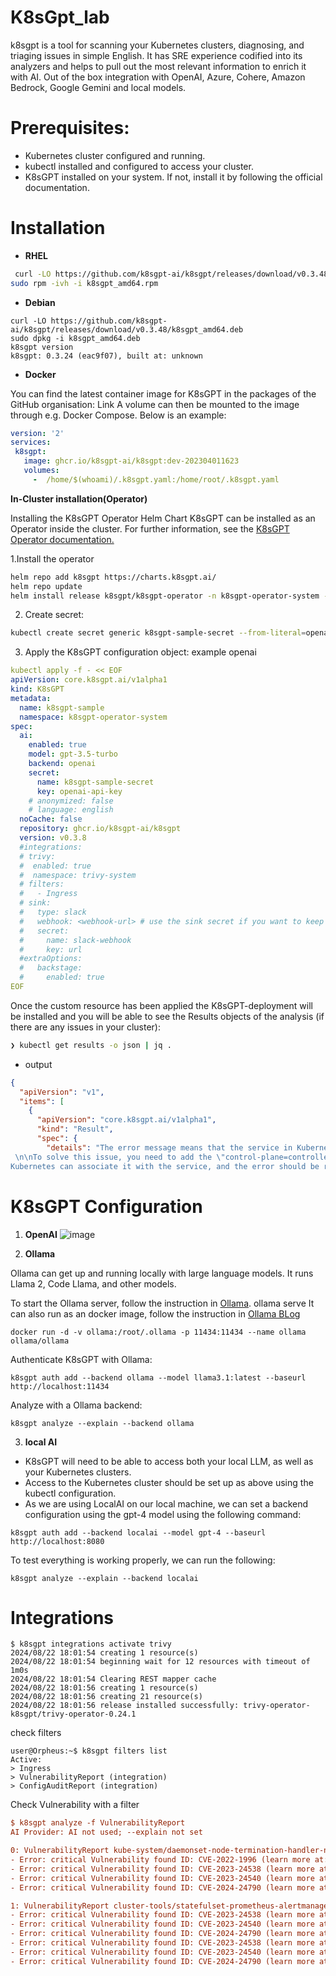 # K8sGpt_lab

k8sgpt is a tool for scanning your Kubernetes clusters, diagnosing, and triaging issues in simple English.
It has SRE experience codified into its analyzers and helps to pull out the most relevant information to enrich it with AI. Out of the box integration with OpenAI, Azure, Cohere, Amazon Bedrock, Google Gemini and local models.
# Prerequisites:
- Kubernetes cluster configured and running.
- kubectl installed and configured to access your cluster.
- K8sGPT installed on your system. If not, install it by following the official documentation.

# Installation 
- **RHEL**
```bash
 curl -LO https://github.com/k8sgpt-ai/k8sgpt/releases/download/v0.3.48/k8sgpt_amd64.rpm
sudo rpm -ivh -i k8sgpt_amd64.rpm
```
- **Debian**
``` 
curl -LO https://github.com/k8sgpt-ai/k8sgpt/releases/download/v0.3.48/k8sgpt_amd64.deb
sudo dpkg -i k8sgpt_amd64.deb
k8sgpt version
k8sgpt: 0.3.24 (eac9f07), built at: unknown
```


- **Docker**
  
You can find the latest container image for K8sGPT in the packages of the GitHub organisation: Link
A volume can then be mounted to the image through e.g. Docker Compose. Below is an example:
```yaml
version: '2'
services:
 k8sgpt:
   image: ghcr.io/k8sgpt-ai/k8sgpt:dev-202304011623
   volumes:
     -  /home/$(whoami)/.k8sgpt.yaml:/home/root/.k8sgpt.yaml
 ```    
**In-Cluster installation(Operator)**

Installing the K8sGPT Operator Helm Chart
K8sGPT can be installed as an Operator inside the cluster. For further information, see the [K8sGPT Operator documentation.](https://docs.k8sgpt.ai/getting-started/in-cluster-operator/)

1.Install the operator  
```bash
helm repo add k8sgpt https://charts.k8sgpt.ai/
helm repo update
helm install release k8sgpt/k8sgpt-operator -n k8sgpt-operator-system --create-namespace
```
2. Create secret:
```bash
kubectl create secret generic k8sgpt-sample-secret --from-literal=openai-api-key=$OPENAI_TOKEN -n k8sgpt-operator-system
```
3. Apply the K8sGPT configuration object: example openai
```YAML
kubectl apply -f - << EOF
apiVersion: core.k8sgpt.ai/v1alpha1
kind: K8sGPT
metadata:
  name: k8sgpt-sample
  namespace: k8sgpt-operator-system
spec:
  ai:
    enabled: true
    model: gpt-3.5-turbo
    backend: openai
    secret:
      name: k8sgpt-sample-secret
      key: openai-api-key
    # anonymized: false
    # language: english
  noCache: false
  repository: ghcr.io/k8sgpt-ai/k8sgpt
  version: v0.3.8
  #integrations:
  # trivy:
  #  enabled: true
  #  namespace: trivy-system
  # filters:
  #   - Ingress
  # sink:
  #   type: slack
  #   webhook: <webhook-url> # use the sink secret if you want to keep your webhook url private
  #   secret:
  #     name: slack-webhook
  #     key: url
  #extraOptions:
  #   backstage:
  #     enabled: true
EOF
```
Once the custom resource has been applied the K8sGPT-deployment will be installed and you will be able to see the Results objects of the analysis (if there are any issues in your cluster):
```bash
❯ kubectl get results -o json | jq .
```
- output
```Json
{
  "apiVersion": "v1",
  "items": [
    {
      "apiVersion": "core.k8sgpt.ai/v1alpha1",
      "kind": "Result",
      "spec": {
        "details": "The error message means that the service in Kubernetes doesn't have any associated endpoints, which should have been labeled with \"control-plane=controller-manager\".
 \n\nTo solve this issue, you need to add the \"control-plane=controller-manager\" label to the endpoint that matches the service. Once the endpoint is labeled correctly,
Kubernetes can associate it with the service, and the error should be resolved.",
```
# K8sGPT Configuration

1. **OpenAI**
![image](https://github.com/user-attachments/assets/d8e566b0-d448-41fb-9a64-92f61aeb1a26)

2. **Ollama**

Ollama can get up and running locally with large language models. It runs Llama 2, Code Llama, and other models.

To start the Ollama server, follow the instruction in [Ollama](https://github.com/ollama/ollama?tab=readme-ov-file#start-ollama).
ollama serve
It can also run as an docker image, follow the instruction in [Ollama BLog](https://ollama.com/blog/ollama-is-now-available-as-an-official-docker-image)
```
docker run -d -v ollama:/root/.ollama -p 11434:11434 --name ollama ollama/ollama
```
Authenticate K8sGPT with Ollama:
```
k8sgpt auth add --backend ollama --model llama3.1:latest --baseurl http://localhost:11434 
```
Analyze with a Ollama backend:
```
k8sgpt analyze --explain --backend ollama
```
3. **local AI**

- K8sGPT will need to be able to access both your local LLM, as well as your Kubernetes clusters.
- Access to the Kubernetes cluster should be set up as above using the kubectl configuration.
- As we are using LocalAI on our local machine, we can set a backend configuration using the gpt-4 model using the following command:
```
k8sgpt auth add --backend localai --model gpt-4 --baseurl http://localhost:8080
```
To test everything is working properly, we can run the following: 
```
k8sgpt analyze --explain --backend localai
```

# Integrations
```
$ k8sgpt integrations activate trivy
2024/08/22 18:01:54 creating 1 resource(s)
2024/08/22 18:01:54 beginning wait for 12 resources with timeout of 1m0s
2024/08/22 18:01:54 Clearing REST mapper cache
2024/08/22 18:01:56 creating 1 resource(s)
2024/08/22 18:01:56 creating 21 resource(s)
2024/08/22 18:01:56 release installed successfully: trivy-operator-k8sgpt/trivy-operator-0.24.1
```
check filters
```
user@Orpheus:~$ k8sgpt filters list
Active:
> Ingress
> VulnerabilityReport (integration)
> ConfigAuditReport (integration)
```
Check Vulnerability with a filter
```ini
$ k8sgpt analyze -f VulnerabilityReport
AI Provider: AI not used; --explain not set

0: VulnerabilityReport kube-system/daemonset-node-termination-handler-node-termination-handler(DaemonSet/node-termination-handler)
- Error: critical Vulnerability found ID: CVE-2022-1996 (learn more at: https://avd.aquasec.com/nvd/cve-2022-1996)
- Error: critical Vulnerability found ID: CVE-2023-24538 (learn more at: https://avd.aquasec.com/nvd/cve-2023-24538)
- Error: critical Vulnerability found ID: CVE-2023-24540 (learn more at: https://avd.aquasec.com/nvd/cve-2023-24540)
- Error: critical Vulnerability found ID: CVE-2024-24790 (learn more at: https://avd.aquasec.com/nvd/cve-2024-24790)

1: VulnerabilityReport cluster-tools/statefulset-prometheus-alertmanager-alertmanager(StatefulSet/prometheus-alertmanager)
- Error: critical Vulnerability found ID: CVE-2023-24538 (learn more at: https://avd.aquasec.com/nvd/cve-2023-24538)
- Error: critical Vulnerability found ID: CVE-2023-24540 (learn more at: https://avd.aquasec.com/nvd/cve-2023-24540)
- Error: critical Vulnerability found ID: CVE-2024-24790 (learn more at: https://avd.aquasec.com/nvd/cve-2024-24790)
- Error: critical Vulnerability found ID: CVE-2023-24538 (learn more at: https://avd.aquasec.com/nvd/cve-2023-24538)
- Error: critical Vulnerability found ID: CVE-2023-24540 (learn more at: https://avd.aquasec.com/nvd/cve-2023-24540)
- Error: critical Vulnerability found ID: CVE-2024-24790 (learn more at: https://avd.aquase
```
